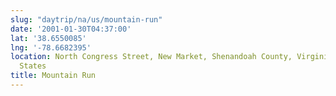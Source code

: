 ```yaml
---
slug: "daytrip/na/us/mountain-run"
date: '2001-01-30T04:37:00'
lat: '38.6550085'
lng: '-78.6682395'
location: North Congress Street, New Market, Shenandoah County, Virginia, 22844, United
  States
title: Mountain Run
---
```



